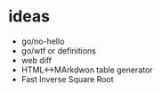 # ideas
- go/no-hello
- go/wtf or definitions
- web diff
- HTML<->MArkdwon table generator
- Fast Inverse Square Root
